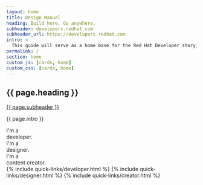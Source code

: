 ```yaml
---
layout: home
title: Design Manual
heading: Build here. Go anywhere.
subheader: developers.redhat.com
subheader_url: https://developers.redhat.com
intro: >
  This guide will serve as a home base for the Red Hat Developer story, messaging, and visual brand language. It’s a place you can always return to when you have questions about how to best represent Red Hat Developer through messaging or visual elements.
permalink: /
section: home
custom_js: [cards, home]
custom_css: [cards, home]
---
```

<section class="pf-c-page__main-section rhddx-m-homepage">
  <div>
    <div class="pf-l-flex pf-u-mb-lg pf-u-text-align-center" style="margin: 0 auto;">
      <div class="pf-l-flex__item">
        <h1 class="pf-c-title pf-m-4xl">{{ page.heading }}</h1>
        <a href="{{ page.subheader_url }}" target="top" class="pf-c-title pf-m-3xl rhddx-m-link-header">{{ page.subheader }}<span class="rhddx-m-link-header__arrow-right pf-u-ml-sm"><i class="fas fa-arrow-right" aria-hidden="true"></i></span></a>
        <p class="pf-u-my-xl pf-m-lg">{{ page.intro }}</p>
      </div>
    </div>
    <div class="pf-l-flex pf-m-justify-content-space-evenly rhddx-l-card__intro">
      <div class="pf-l-flex__item pf-m-3-col-on-md pf-u-py-xl pf-u-py-0-on-lg pf-u-pr-0 pf-u-pr-xl-on-md">
        <div class="pf-c-card rhddx-c-card rhddx-m-developer">
          <div class="pf-c-card__header">
            <i class="fad fa-laptop-code fa-3x"></i>
          </div>
          <div class="pf-c-card__body">I'm a<br>developer.</div>
        </div>
      </div>
      <div class="pf-l-flex__item pf-m-3-col-on-md pf-u-py-xl pf-u-py-0-on-lg pf-u-pr-0 pf-u-pr-xl-on-md">
        <div class="pf-c-card rhddx-c-card rhddx-m-designer">
          <div class="pf-c-card__header">
            <i class="fad fa-swatchbook fa-3x"></i>
          </div>
          <div class="pf-c-card__body">I'm a<br>designer.</div>
        </div>
      </div>
      <div class="pf-l-flex__item pf-m-3-col-on-md pf-u-py-xl pf-u-py-0-on-lg pf-u-pr-0">
        <div class="pf-c-card rhddx-c-card rhddx-m-creator">
          <div class="pf-c-card__header">
            <i class="fad fa-pencil-alt fa-3x"></i>
          </div>
          <div class="pf-c-card__body">I'm a<br>content creator.</div>
        </div>
      </div>
    </div>
  </div>
  <div class="pf-u-my-2xl">
    <div class="pf-l-flex">
      <div class="pf-l-flex__item pf-m-grow">
        <!-- I'm a developer -->
        {% include quick-links/developer.html %}
        <!-- I'm a designer -->
        {% include quick-links/designer.html %}
        <!-- I'm a content creator -->
        {% include quick-links/creator.html %}
      </div>
    </div>
  </div>
</section>
